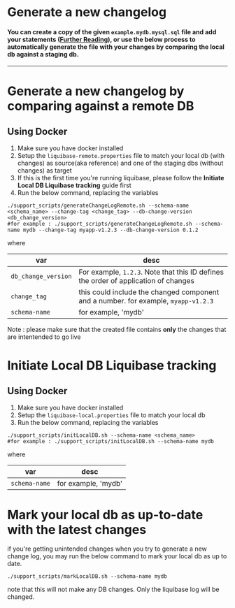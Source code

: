 # Generate a new changelog

#### You can create a copy of the given `example.mydb.mysql.sql` file and add your statements ([Further Reading](https://docs.liquibase.com/concepts/changelogs/sql-format.html)), or use the below process to automatically generate the file with your changes by comparing the local db against a staging db.
---
# Generate a new changelog by comparing against a remote DB

## Using Docker
1. Make sure you have docker installed 
1. Setup the `liquibase-remote.properties` file to match your local db (with changes) as source(aka reference) and one of the staging dbs (without changes) as target
1. If this is the first time you're running liquibase, please follow the **Initiate Local DB Liquibase tracking** guide first
1. Run the below command, replacing the variables
```shell
./support_scripts/generateChangeLogRemote.sh --schema-name <schema_name> --change-tag <change_tag> --db-change-version <db_change_version>
#for example : ./support_scripts/generateChangeLogRemote.sh --schema-name mydb --change-tag myapp-v1.2.3 --db-change-version 0.1.2
```

where


| var | desc |
| ------ | ----- |
| `db_change_version` |  For example, `1.2.3`. Note that this ID defines the order of application of changes |
| `change_tag` | this could include the changed component and a number. for example, `myapp-v1.2.3` |
| `schema-name` | for example, 'mydb' |

Note : please make sure that the created file contains **only** the changes that are intentended to go live

# Initiate Local DB Liquibase tracking

## Using Docker
1. Make sure you have docker installed 
1. Setup the `liquibase-local.properties` file to match your local db
1. Run the below command, replacing the variables
```shell
./support_scripts/initLocalDB.sh --schema-name <schema_name>
#for example : ./support_scripts/initLocalDB.sh --schema-name mydb
```

where


| var | desc |
| ------ | ----- |
| `schema-name` | for example, 'mydb' |


# Mark your local db as up-to-date with the latest changes
if you're getting unintended changes when you try to generate a new change log, you may run the below command to mark your local db as up to date.

```shell
./support_scripts/markLocalDB.sh --schema-name mydb
```

note that this will not make any DB changes. Only the liquibase log will be changed.
